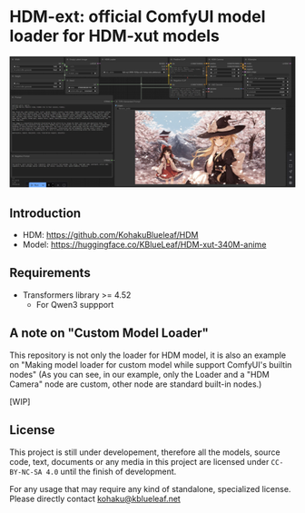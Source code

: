 # HDM-ext: official ComfyUI model loader for HDM-xut models

![1755075184399](image/README/1755075184399.png)

## Introduction
* HDM: https://github.com/KohakuBlueleaf/HDM
* Model: https://huggingface.co/KBlueLeaf/HDM-xut-340M-anime

## Requirements
* Transformers library >= 4.52
    * For Qwen3 suppport


## A note on "Custom Model Loader"
This repository is not only the loader for HDM model, it is also an example on "Making model loader for custom model while support ComfyUI's builtin nodes" (As you can see, in our example, only the Loader and a "HDM Camera" node are custom, other node are standard built-in nodes.)

[WIP]


## License
This project is still under developement, therefore all the models, source code, text, documents or any media in this project are licensed under `CC-BY-NC-SA 4.0` until the finish of development.

For any usage that may require any kind of standalone, specialized license. Please directly contact kohaku@kblueleaf.net
